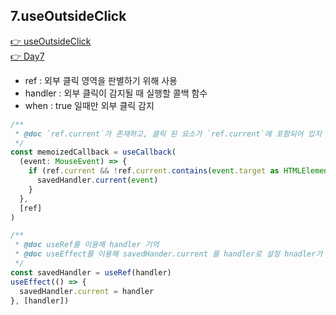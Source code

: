 ## 7.useOutsideClick

[👉 useOutsideClick](../../../packages/lib/src/hooks/useOutsideClick.ts)  
[👉 Day7](../src/components/Day7.tsx)

- ref : 외부 클릭 영역을 판별하기 위해 사용
- handler : 외부 클릭이 감지될 때 실행할 콜백 함수
- when : true 일때만 외부 클릭 감지

```ts
/**
 * @doc `ref.current`가 존재하고, 클릭 된 요소가 `ref.current`에 포함되어 있지 않을 경우에 `savedHandler.current` 호출
 */
const memoizedCallback = useCallback(
  (event: MouseEvent) => {
    if (ref.current && !ref.current.contains(event.target as HTMLElement)) {
      savedHandler.current(event)
    }
  },
  [ref]
)
```

```ts
/**
 * @doc useRef를 이용해 handler 기억
 * @doc useEffect를 이용해 savedHander.current 를 handler로 설정 hnadler가 변경될 때마다 savedHandler.current도 업데이트
 */
const savedHandler = useRef(handler)
useEffect(() => {
  savedHandler.current = handler
}, [handler])
```
